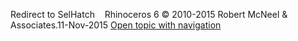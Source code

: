 ---
---

Redirect to SelHatch&#160;
&#160;
Rhinoceros 6 © 2010-2015 Robert McNeel &amp; Associates.11-Nov-2015
 [Open topic with navigation](selhatch.html) 

